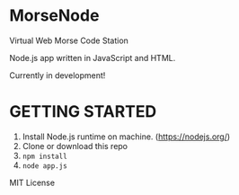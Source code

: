 # MorseNode
Virtual Web Morse Code Station 

Node.js app written in JavaScript and HTML.

Currently in development!

GETTING STARTED
===============
1. Install Node.js runtime on machine. (https://nodejs.org/)
2. Clone or download this repo
2. `npm install`
3. `node app.js`

MIT License
